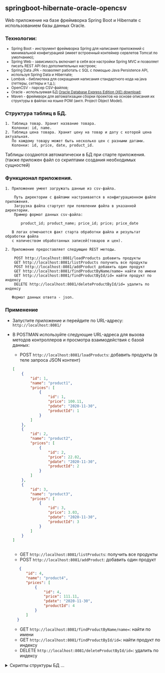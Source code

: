 ## springboot-hibernate-oracle-opencsv

Web приложение на базе фреймворка Spring Boot и Hibernate с использованием базы данных Oracle. 

### Технологии:
<small>

* Spring Boot - инструмент фреймворка Spring для написания приложений с минимальной конфигурацией (имеет встроенный контейнер сервлетов Tomcat по умолчанию);
* Spring Web - зависимость включает в себя все настройки Spring MVC и позволяет писать REST API без дополнительных настроек;
* Spring Data JPA - позволяет работать с SQL с помощью Java Persistence API, используя Spring Data и Hibernate;
* Lombok - библиотека для сокращения написания стандартного кода на java (геттеры, сеттеры и т.д.);
* OpenCSV - парсер CSV-файлов;
* Oracle - используемая БД [Oracle Database Express Edition (XE) download](https://www.oracle.com/database/technologies/xe-downloads.html "https://www.oracle.com/database/technologies/xe-downloads.html");
* Maven - фреймворк для автоматизации сборки проектов на основе описания их структуры в файлах на языке POM (англ. Project Object Model).

</small>

### Структура таблиц в БД.

```
1. Таблица товар. Хранит название товара.
   Колонки: id, name.
2. Таблица цена товара. Хранит цену на товар и дату с которой цена актуальная. 
   По каждому товару может быть несколько цен с разными датами.
   Колонки: id, price, date, product_id.
```
Таблицы создаются автоматически в БД при старте приложения.  
(также приложен файл со скриптами создания необходимых сущностей)

### Функционал приложения.

```
1. Приложение умеет загружать данные из csv-файла. 
    
    Путь директории с файлами настраивается в конфигурационном файле приложения. 
    Загрузка файла стартует при появлении файла в указанной директории.
    Пример формат данных csv-файла:

       product_id; product_name; price_id; price; price_date

   В логах отмечается факт старта обработки файла и результат обработки файла 
   с количеством обработанных записей(товаров и цен).

2. Приложение предоставляет следующие REST методы.

    POST http://localhost:8081/loadProducts добавить продукты
    GET http://localhost:8081/listProducts получить все продукты
    POST http://localhost:8081/addProduct добавить один продукт
    GET http://localhost:8081/findProductByName/name= найти по имени
    GET http://localhost:8081/findProductById/id= найти продукт по индексу  
    DELETE http://localhost:8081/deleteProductById/id= удалить по индексу
   
   Формат данных ответа - json.
```

### Применение

* Запустите приложение и перейдите по URL-адресу:   
    `http://localhost:8081/`  
 
* В POSTMAN используйте следующие URL-адреса для вызова методов контроллеров и просмотра взаимодействия с базой данных:
    
    * POST `http://localhost:8081/loadProducts`: добавить продукты (в теле запроса JSON контент)
    ```json
    [
        {
            "id": 1,
            "name": "product1",
            "prices": [
                {
                    "id": 1,
                    "price": 100.11,
                    "pdate": "2020-11-30",
                    "productId": 1
                }
            ]
        },
        {
            "id": 2,
            "name": "product2",
            "prices": [
                {
                    "id": 2,
                    "price": 22.02,
                    "pdate": "2020-11-30",
                    "productId": 2
                }
            ]
        },
        {
            "id": 3,
            "name": "product3",
            "prices": [
                {
                    "id": 3,
                    "price": 3.03,
                    "pdate": "2020-11-30",
                    "productId": 3
                }
            ]
        }
    ]
     
    ```
  * GET `http://localhost:8081/listProducts`: получить все продукты
  * POST `http://localhost:8081/addProduct`: добавить один продукт
  ```json
     {
        "id": 4,
        "name": "product4",
        "prices": [
            {
                "id": 4,
                "price": 111.11,
                "pdate": "2020-11-30",
                "productId": 4
            }
        ]
    }
  ```
  * GET `http://localhost:8081/findProductByName/name=`: найти по имени
  * GET `http://localhost:8081/findProductById/id=`: найти продукт по индексу  
  * DELETE `http://localhost:8081/deleteProductById/id=`: удалить по индексу

<details><summary>Скрипты структуры БД ...</summary>

```sql
/* таблица Продукты */
DROP TABLE products PURGE;
/
CREATE TABLE products
(
  id   NUMBER(10,0) NOT NULL,
  name VARCHAR2(255),
  PRIMARY KEY (id)
);
/
/* таблица Цены */
DROP TABLE prices PURGE;
/
CREATE TABLE prices
(
  id         NUMBER(10,0) NOT NULL,
  price      NUMBER,
  pdate      DATE,
  product_id NUMBER(10,0),
  PRIMARY KEY (id),
  CONSTRAINT FK_PRODUCT_ID FOREIGN KEY (PRODUCT_ID)
  REFERENCES PRODUCTS (ID)
);
/
/* проверка */
SELECT * 
  FROM products pd, 
       prices   pr 
 WHERE pd.id = pr.product_id(+)
 ORDER BY pr.id;
/

```

</details>
